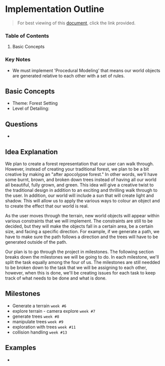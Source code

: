# Implementation Outline
> For best viewing of this [document](), click the link provided.

### Table of Contents
1. Basic Concepts

### Key Notes
- We must implement 'Procedural Modeling' that means our world objects are generated relative to each other with a set of rules.

## Basic Concepts
- Theme: Forest Setting
- Level of Detailing:

## Questions
-

## Idea Explanation

We plan to create a forest representation that our user can walk through. However, instead of creating your traditional forest, we plan to be a bit creative by making an "after apocolypse forest." In other words, we'll have some burnt, brown, and broken down trees instead of having all our world all beautiful, fully grown, and green. This idea will give a creative twist to the traditional design in addition to an exciting and thrilling walk through to the user. In addition, our world will include a sun that will create light and shadow. This will allow us to apply the various ways to colour an object and to create the effect that our world is real.

As the user moves through the terrain, new world objects will appear within various constraints that we will implement. The constraints are still to be decided, but they will make the objects fall in a certain area, be a certain size, and facing a specific direction. For example, if we generate a path, we have to make sure the path follows a direction and the trees will have to be generated outside of the path.

Our plan is to go through the project in milestones. The following section breaks down the milestones we will be going to do. In each milestone, we'll split the task equally among the four of us. The milestones are still needded to be broken down to the task that we will be assigning to each other, however, when this is done, we'll be creating issues for each task to keep track of what needs to be done and what is done.

## Milestones
- Generate a terrain `week #6`
- explore terrain - camera explore `week #7`
- generate trees `week #8`
- manipulate trees `week #9`
- exploration with trees `week #11`
- collision handling `week #13`

## Examples
- [](https://github.com/oxaoo/forest)
